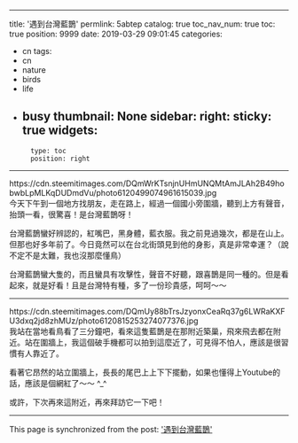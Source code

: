 
---
title: '遇到台灣藍鵲'
permlink: 5abtep
catalog: true
toc_nav_num: true
toc: true
position: 9999
date: 2019-03-29 09:01:45
categories:
- cn
tags:
- cn
- nature
- birds
- life
- busy
thumbnail: None
sidebar:
    right:
        sticky: true
widgets:
    -
        type: toc
        position: right
---


<div class='pull-left'>https://cdn.steemitimages.com/DQmWrKTsnjnUHmUNQMtAmJLAh2B49hobwbLpMLKqDUDmdVu/photo6120499074961615039.jpg</div>

<d>
今天下午到一個地方找朋友，走在路上，經過一個國小旁圍牆，聽到上方有聲音，抬頭一看，很驚喜！是台灣藍鵲呀！

台灣藍鵲蠻好辨認的，紅嘴巴，黑身體，藍衣服。我之前見過幾次，都是在山上。但那也好多年前了。今日竟然可以在台北街頭見到他的身影，真是非常幸運？（說不定不是太難，我也沒那麼懂鳥）

台灣藍鵲蠻大隻的，而且蠻具有攻擊性，聲音不好聽，跟喜鵲是同一種的。但是看起來，就是好看！且是台灣特有種，多了一份珍貴感，呵呵～～

*****

<div class='pull-right'>https://cdn.steemitimages.com/DQmUy88bTrsJzyonxCeaRq37g6LWRaKXFU3dxq2jd8zhMUz/photo6120815253274077376.jpg</div>

<d>
我站在當地看鳥看了三分鐘吧，看來這隻藍鵲是在那附近築巢，飛來飛去都在附近。站在圍牆上，我這個破手機都可以拍到這麼近了，可見得不怕人，應該是很習慣有人靠近了。

看著它昂然的站立圍牆上，長長的尾巴上上下下擺動，如果也懂得上Youtube的話，應該是個網紅了～～ ^_^

或許，下次再來這附近，再來拜訪它一下吧！




- - -

This page is synchronized from the post: ['遇到台灣藍鵲'](https://steemit.com/@deanliu/5abtep)
